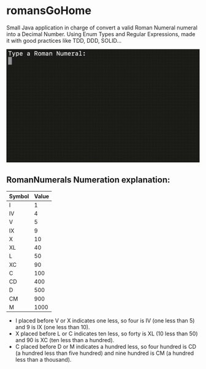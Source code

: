 # romansGoHome

Small Java application in charge of convert a valid Roman Numeral numeral into a Decimal Number.
Using Enum Types and Regular Expressions, made it with good practices like TDD, DDD, SOLID...

![Example of the App](https://github.com/Charlos16v/romansGoHome/blob/master/romansGoHome.gif?raw=true)

## RomanNumerals Numeration explanation:

| Symbol | Value |
|--------|-------|
| I      | 1     |
| IV     | 4     |
| V      | 5     |
| IX     | 9     |
| X      | 10    |
| XL     | 40    |
| L      | 50    |
| XC     | 90    |
| C      | 100   |
| CD     | 400   |
| D      | 500   |
| CM     | 900   |
| M      | 1000  |

- I placed before V or X indicates one less, so four is IV (one less than 5) and 9 is IX (one less than 10).
- X placed before L or C indicates ten less, so forty is XL (10 less than 50) and 90 is XC (ten less than a hundred).
- C placed before D or M indicates a hundred less, so four hundred is CD (a hundred less than five hundred) and nine hundred is CM (a hundred less than a thousand).
